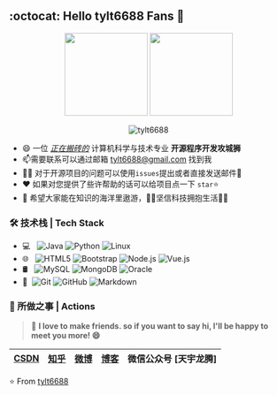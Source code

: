 ## :octocat: Hello tylt6688 Fans 👋 

<div align="center">
    <img  height="150px" src="https://github-readme-stats.vercel.app/api?username=tylt6688&show_icons=true&count_private=true&hide=prs&theme=default_repocard" />
    <img  height="150px" src="https://github-readme-stats.vercel.app/api/top-langs/?username=tylt6688&layout=compact" /> 
</div>
<p align="center"> 
    <img src="https://komarev.com/ghpvc/?username=tylt6688&label=Profile%20views&color=0e75b6&style=flat" alt="tylt6688" /> 
</p>

- 😄 一位  <u>*正在搬砖的*</u>   计算机科学与技术专业 **开源程序开发攻城狮**
- 📫需要联系可以通过邮箱 [tylt6688@gmail.com](mailto:tylt6688@gmail.com) 找到我
- 👨‍💻 对于开源项目的问题可以使用`issues`提出或者直接发送邮件💌 
- ❤ 如果对您提供了些许帮助的话可以给项目点一下 `star`⭐
- 🎏 希望大家能在知识的海洋里遨游，🐱‍🏍坚信科技拥抱生活🙆‍♂️

### 🛠 技术栈 | Tech Stack

- 💻 &#160; ![Java](https://img.shields.io/badge/-Java-333333?style=flat&logo=Java)
![Python](https://img.shields.io/badge/-Python-333333?style=flat&logo=Python)
![Linux](https://img.shields.io/badge/-Linux-333333?style=flat&logo=Linux)
- 🌐 &#160; ![HTML5](https://img.shields.io/badge/-HTML5-333333?style=flat&logo=HTML5)
![Bootstrap](https://img.shields.io/badge/-Bootstrap-333333?style=flat&logo=bootstrap&logoColor=563D7C)
![Node.js](https://img.shields.io/badge/-Node.js-333333?style=flat&logo=node.js)
![Vue.js](https://img.shields.io/badge/-VueJS-333333?style=flat&logo=Vue.js)
- 🛢 &#160; ![MySQL](https://img.shields.io/badge/-MySQL-333333?style=flat&logo=mysql)
![MongoDB](https://img.shields.io/badge/-MongoDB-333333?style=flat&logo=mongodb)
![Oracle](https://img.shields.io/badge/-Oracle-333333?style=flat&logo=Oracle)
- 🔧 &#160;![Git](https://img.shields.io/badge/-Git-333333?style=flat&logo=git)
![GitHub](https://img.shields.io/badge/-GitHub-333333?style=flat&logo=github)
![Markdown](https://img.shields.io/badge/-Markdown-333333?style=flat&logo=markdown)

### 🚀 所做之事 | Actions



<!-- 总数记录-->

<!--🔭 当前在一家机器人公司全职工作-->

<!-- https://github-readme-streak-stats.herokuapp.com/?user=tylt6688 -->

<!-- 连续提交代码天数记录-->

<!-- <div align="center">
    <img src="https://activity-graph.herokuapp.com/graph?username=tylt6688&theme=dracula" />
</div> -->

> 🤝 **I love to make friends. so if you want to say hi, I'll be happy to meet you more! 😄**


| [CSDN](https://blog.csdn.net/tylt6688) | [知乎](https://www.zhihu.com/people/tylt6688) | [微博](https://weibo.com/u/2662012821) | [博客](https://love.tylt.xyz) | 微信公众号 [天宇龙腾] |
| :------------------------------------: | :-------------------------------------------: | :------------------------------------: | :---------------------------: | :-------------------: |

⭐️ From [tylt6688](https://github.com/tylt6688)

